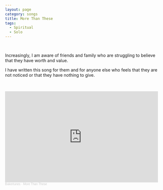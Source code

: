 ```yaml
---
layout: page
category: songs
title: More Than These
tags:
  - Spiritual
  - Solo
---
```


&nbsp;

Increasingly, I am aware of friends and family who are struggling to believe that they have worth and value.

I have written this song for them and for anyone else who feels that they are not noticed or that they have nothing to give. 


&nbsp;


<iframe width="100%" height="300" scrolling="no" frameborder="no" allow="autoplay" src="https://w.soundcloud.com/player/?url=https%3A//api.soundcloud.com/tracks/806100916&color=%23ff5500&auto_play=true&hide_related=false&show_comments=true&show_user=true&show_reposts=false&show_teaser=true&visual=true"></iframe><div style="font-size: 10px; color: #cccccc;line-break: anywhere;word-break: normal;overflow: hidden;white-space: nowrap;text-overflow: ellipsis; font-family: Interstate,Lucida Grande,Lucida Sans Unicode,Lucida Sans,Garuda,Verdana,Tahoma,sans-serif;font-weight: 100;"><a href="https://soundcloud.com/sarah-baker-10" title="Bakertunes" target="_blank" style="color: #cccccc; text-decoration: none;">Bakertunes</a> · <a href="https://soundcloud.com/sarah-baker-10/more-than-these-1" title="More Than These" target="_blank" style="color: #cccccc; text-decoration: none;">More Than These</a></div>